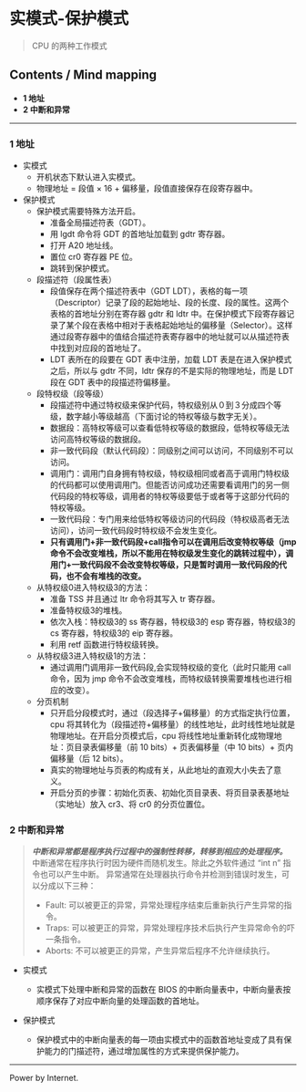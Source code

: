 # 实模式-保护模式
> CPU 的两种工作模式

## Contents / Mind mapping
- **1 地址**
- **2 中断和异常**

---

### 1 地址

- 实模式
  - 开机状态下默认进入实模式。
  - 物理地址 = 段值 × 16 + 偏移量，段值直接保存在段寄存器中。
- 保护模式
  - 保护模式需要特殊方法开启。
    - 准备全局描述符表（GDT）。
    - 用 lgdt 命令将 GDT 的首地址加载到 gdtr 寄存器。
    - 打开 A20 地址线。
    - 置位 cr0 寄存器 PE 位。
    - 跳转到保护模式。
  - 段描述符（段属性表）
    - 段值保存在两个描述符表中（GDT LDT），表格的每一项（Descriptor）记录了段的起始地址、段的长度、段的属性。这两个表格的首地址分别在寄存器 gdtr 和 ldtr 中。在保护模式下段寄存器记录了某个段在表格中相对于表格起始地址的偏移量（Selector）。这样通过段寄存器中的值结合描述符表寄存器中的地址就可以从描述符表中找到对应段的首地址了。
    - LDT 表所在的段要在 GDT 表中注册，加载 LDT 表是在进入保护模式之后，所以与 gdtr 不同，ldtr 保存的不是实际的物理地址，而是 LDT 段在 GDT 表中的段描述符偏移量。
  - 段特权级（段等级）
    - 段描述符中通过特权级来保护代码，特权级别从０到３分成四个等级，数字越小等级越高（下面讨论的特权等级与数字无关）。
    - 数据段：高特权等级可以查看低特权等级的数据段，低特权等级无法访问高特权等级的数据段。
    - 非一致代码段（默认代码段）：同级别之间可以访问，不同级别不可以访问。
    - 调用门：调用门自身拥有特权级，特权级相同或者高于调用门特权级的代码都可以使用调用门。但能否访问成功还需要看调用门的另一侧代码段的特权等级，调用者的特权等级要低于或者等于这部分代码的特权等级。
    - 一致代码段：专门用来给低特权等级访问的代码段（特权级高者无法访问），访问一致代码段时特权级不会发生变化。
    - **只有调用门+非一致代码段+call指令可以在调用后改变特权等级（jmp命令不会改变堆栈，所以不能用在特权级发生变化的跳转过程中），调用门+一致代码段不会改变特权等级，只是暂时调用一致代码段的代码，也不会有堆栈的改变。**
  - 从特权级0进入特权级3的方法：
    - 准备 TSS 并且通过 ltr 命令将其写入 tr 寄存器。
    - 准备特权级3的堆栈。
    - 依次入栈：特权级3的 ss 寄存器，特权级3的 esp 寄存器，特权级3的 cs 寄存器，特权级3的 eip 寄存器。
    - 利用 retf 函数进行特权级转换。
  - 从特权级3进入特权级1的方法：
    - 通过调用门调用非一致代码段,会实现特权级的变化（此时只能用 call 命令，因为 jmp 命令不会改变堆栈，而特权级转换需要堆栈也进行相应的改变）。
  - 分页机制
    - 只开启分段模式时，通过（段选择子+偏移量）的方式指定执行位置，cpu 将其转化为（段描述符+偏移量）的线性地址，此时线性地址就是物理地址。在开启分页模式后，cpu 将线性地址重新转化成物理地址：页目录表偏移量（前 10 bits）+ 页表偏移量（中 10 bits）+ 页内偏移量（后 12 bits）。
    - 真实的物理地址与页表的构成有关，从此地址的直观大小失去了意义。
    - 开启分页的步骤：初始化页表、初始化页目录表、将页目录表基地址（实地址）放入 cr3、将 cr0 的分页位置位。



### 2 中断和异常

> ***中断和异常都是程序执行过程中的强制性转移，转移到相应的处理程序。***
> 中断通常在程序执行时因为硬件而随机发生。除此之外软件通过 “int n” 指令也可以产生中断。
> 异常通常在处理器执行命令并检测到错误时发生，可以分成以下三种：
>   - Fault: 可以被更正的异常，异常处理程序结束后重新执行产生异常的指令。
>   - Traps: 可以被更正的异常，异常处理程序技术后执行产生异常命令的吓一条指令。
>   - Aborts: 不可以被更正的异常，产生异常后程序不允许继续执行。

- 实模式
  - 实模式下处理中断和异常的函数在 BIOS 的中断向量表中，中断向量表按顺序保存了对应中断向量的处理函数的首地址。

- 保护模式
  - 保护模式中的中断向量表的每一项由实模式中的函数首地址变成了具有保护能力的门描述符，通过增加属性的方式来提供保护能力。

---
Power by Internet.
